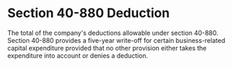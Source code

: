 # Section 40-880 Deduction
The total of the company's deductions allowable under section 40-880. Section 40-880 provides a five-year write-off for certain business-related capital expenditure provided that no other provision either takes the expenditure into account or denies a deduction.